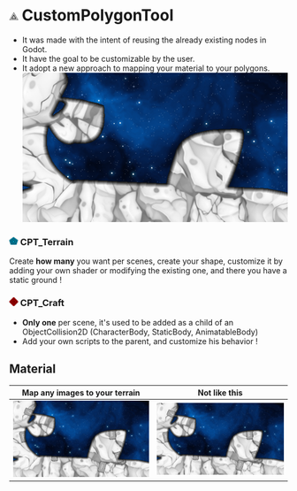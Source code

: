 # ![icon](addons/custom_polygon_tool/icons/cpt_icon.png) CustomPolygonTool
- It was made with the intent of reusing the already existing nodes in Godot.
- It have the goal to be customizable by the user.
- It adopt a new approach to mapping your material to your polygons.
![demo_01](git_images/scene_examples/demo_01.png)
### ![icon_terrain](addons/custom_polygon_tool/icons/cpt_terrain_icon.png) CPT_Terrain
Create **how many** you want per scenes, create your shape, customize it by adding your own shader or modifying the existing one, and there you have a static ground !
### ![icon_craft](addons/custom_polygon_tool/icons/cpt_craft_icon.png) CPT_Craft
- **Only one** per scene, it's used to be added as a child of an ObjectCollision2D (CharacterBody, StaticBody, AnimatableBody)
- Add your own scripts to the parent, and customize his behavior !
## Material

| Map any images to your terrain | Not like this |
|-|-|
| ![demo_02](git_images/scene_examples/demo_02.png) | ![demo_03](git_images/scene_examples/demo_02.png) 


